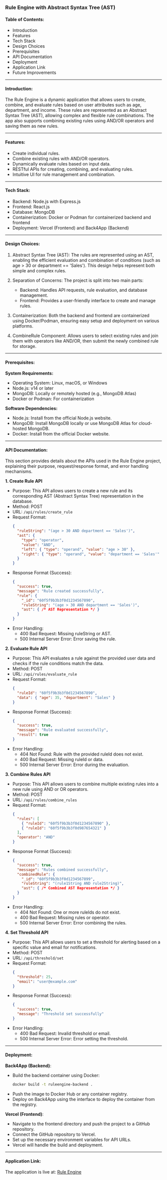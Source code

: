 

### Rule Engine with Abstract Syntax Tree (AST)

#### Table of Contents:
- Introduction
- Features
- Tech Stack
- Design Choices
- Prerequisites
- API Documentation
- Deployment
- Application Link
- Future Improvements

---

#### Introduction:
The Rule Engine is a dynamic application that allows users to create, combine, and evaluate rules based on user attributes such as age, department, and income. These rules are represented as an Abstract Syntax Tree (AST), allowing complex and flexible rule combinations. The app also supports combining existing rules using AND/OR operators and saving them as new rules.

---

#### Features:
- Create individual rules.
- Combine existing rules with AND/OR operators.
- Dynamically evaluate rules based on input data.
- RESTful APIs for creating, combining, and evaluating rules.
- Intuitive UI for rule management and combination.

---

#### Tech Stack:
- Backend: Node.js with Express.js
- Frontend: React.js
- Database: MongoDB
- Containerization: Docker or Podman for containerized backend and frontend
- Deployment: Vercel (Frontend) and Back4App (Backend)

---

#### Design Choices:
1. Abstract Syntax Tree (AST): The rules are represented using an AST, enabling the efficient evaluation and combination of conditions (such as age > 30 or department == 'Sales'). This design helps represent both simple and complex rules.
   
2. Separation of Concerns: The project is split into two main parts:
   - Backend: Handles API requests, rule evaluation, and database management.
   - Frontend: Provides a user-friendly interface to create and manage rules.
   
3. Containerization: Both the backend and frontend are containerized using Docker/Podman, ensuring easy setup and deployment on various platforms.

4. CombineRule Component: Allows users to select existing rules and join them with operators like AND/OR, then submit the newly combined rule for storage.

---

#### Prerequisites:

**System Requirements:**
- Operating System: Linux, macOS, or Windows
- Node.js: v14 or later
- MongoDB: Locally or remotely hosted (e.g., MongoDB Atlas)
- Docker or Podman: For containerization

**Software Dependencies:**
- Node.js: Install from the official Node.js website.
- MongoDB: Install MongoDB locally or use MongoDB Atlas for cloud-hosted MongoDB.
- Docker: Install from the official Docker website.

---

#### API Documentation:
This section provides details about the APIs used in the Rule Engine project, explaining their purpose, request/response format, and error handling mechanisms.

**1. Create Rule API**
- Purpose: This API allows users to create a new rule and its corresponding AST (Abstract Syntax Tree) representation in the database.
- Method: POST
- URL: `/api/rules/create_rule`
- Request Format:
  ```json
  {
    "ruleString": "(age > 30 AND department == 'Sales')",
    "ast": {
      "type": "operator",
      "value": "AND",
      "left": { "type": "operand", "value": "age > 30" },
      "right": { "type": "operand", "value": "department == 'Sales'" }
    }
  }
  ```
- Response Format (Success):
  ```json
  {
    "success": true,
    "message": "Rule created successfully",
    "rule": {
      "_id": "60f5f9b3b3f0d1234567890",
      "ruleString": "(age > 30 AND department == 'Sales')",
      "ast": { /* AST Representation */ }
    }
  }
  ```
- Error Handling:
  - 400 Bad Request: Missing ruleString or AST.
  - 500 Internal Server Error: Error saving the rule.

**2. Evaluate Rule API**
- Purpose: This API evaluates a rule against the provided user data and checks if the rule conditions match the data.
- Method: POST
- URL: `/api/rules/evaluate_rule`
- Request Format:
  ```json
  {
    "ruleId": "60f5f9b3b3f0d1234567890",
    "data": { "age": 35, "department": "Sales" }
  }
  ```
- Response Format (Success):
  ```json
  {
    "success": true,
    "message": "Rule evaluated successfully",
    "result": true
  }
  ```
- Error Handling:
  - 404 Not Found: Rule with the provided ruleId does not exist.
  - 400 Bad Request: Missing ruleId or data.
  - 500 Internal Server Error: Error during the evaluation.

**3. Combine Rules API**
- Purpose: This API allows users to combine multiple existing rules into a new rule using AND or OR operators.
- Method: POST
- URL: `/api/rules/combine_rules`
- Request Format:
  ```json
  {
    "rules": [
      { "ruleId": "60f5f9b3b3f0d1234567890" },
      { "ruleId": "60f5f9b3b3f0d987654321" }
    ],
    "operator": "AND"
  }
  ```
- Response Format (Success):
  ```json
  {
    "success": true,
    "message": "Rules combined successfully",
    "combinedRule": {
      "_id": "60f5f9b3b3f0d1234567899",
      "ruleString": "(rule1String AND rule2String)",
      "ast": { /* Combined AST Representation */ }
    }
  }
  ```
- Error Handling:
  - 404 Not Found: One or more ruleIds do not exist.
  - 400 Bad Request: Missing rules or operator.
  - 500 Internal Server Error: Error combining the rules.

**4. Set Threshold API**
- Purpose: This API allows users to set a threshold for alerting based on a specific value and email for notifications.
- Method: POST
- URL: `/api/threshold/set`
- Request Format:
  ```json
  {
    "threshold": 25,
    "email": "user@example.com"
  }
  ```
- Response Format (Success):
  ```json
  {
    "success": true,
    "message": "Threshold set successfully"
  }
  ```
- Error Handling:
  - 400 Bad Request: Invalid threshold or email.
  - 500 Internal Server Error: Error setting the threshold.

---

#### Deployment:

**Back4App (Backend)**:
- Build the backend container using Docker:  
  ```bash
  docker build -t ruleengine-backend .
  ```
- Push the image to Docker Hub or any container registry.
- Deploy on Back4App using the interface to deploy the container from the registry.

**Vercel (Frontend)**:
- Navigate to the frontend directory and push the project to a GitHub repository.
- Connect the GitHub repository to Vercel.
- Set up the necessary environment variables for API URLs.
- Vercel will handle the build and deployment.

---

#### Application Link:
The application is live at: [Rule Engine](https://rule-engine-theta.vercel.app/)


